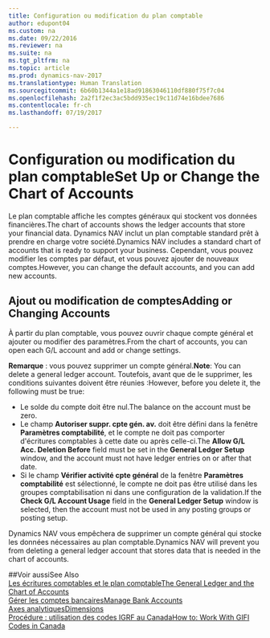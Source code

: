 ```yaml
---
title: Configuration ou modification du plan comptable
author: edupont04
ms.custom: na
ms.date: 09/22/2016
ms.reviewer: na
ms.suite: na
ms.tgt_pltfrm: na
ms.topic: article
ms.prod: dynamics-nav-2017
ms.translationtype: Human Translation
ms.sourcegitcommit: 6b60b1344a1e18ad91863046110df880f75f7c04
ms.openlocfilehash: 2a2f1f2ec3ac5bdd935ec19c11d74e16bdee7686
ms.contentlocale: fr-ch
ms.lasthandoff: 07/19/2017

---
```


# <a name="set-up-or-change-the-chart-of-accounts"></a><span data-ttu-id="20820-102">Configuration ou modification du plan comptable</span><span class="sxs-lookup"><span data-stu-id="20820-102">Set Up or Change the Chart of Accounts</span></span>
<span data-ttu-id="20820-103">Le plan comptable affiche les comptes généraux qui stockent vos données financières.</span><span class="sxs-lookup"><span data-stu-id="20820-103">The chart of accounts shows the ledger accounts that store your financial data.</span></span> <span data-ttu-id="20820-104">Dynamics NAV inclut un plan comptable standard prêt à prendre en charge votre société.</span><span class="sxs-lookup"><span data-stu-id="20820-104">Dynamics NAV includes a standard chart of accounts that is ready to support your business.</span></span>
<span data-ttu-id="20820-105">Cependant, vous pouvez modifier les comptes par défaut, et vous pouvez ajouter de nouveaux comptes.</span><span class="sxs-lookup"><span data-stu-id="20820-105">However, you can change the default accounts, and you can add new accounts.</span></span>  

## <a name="adding-or-changing-accounts"></a><span data-ttu-id="20820-106">Ajout ou modification de comptes</span><span class="sxs-lookup"><span data-stu-id="20820-106">Adding or Changing Accounts</span></span>
<span data-ttu-id="20820-107">À partir du plan comptable, vous pouvez ouvrir chaque compte général et ajouter ou modifier des paramètres.</span><span class="sxs-lookup"><span data-stu-id="20820-107">From the chart of accounts, you can open each G/L account and add or change settings.</span></span>

<span data-ttu-id="20820-108">**Remarque** : vous pouvez supprimer un compte général.</span><span class="sxs-lookup"><span data-stu-id="20820-108">**Note**: You can delete a general ledger account.</span></span> <span data-ttu-id="20820-109">Toutefois, avant que de le supprimer, les conditions suivantes doivent être réunies :</span><span class="sxs-lookup"><span data-stu-id="20820-109">However, before you delete it, the following must be true:</span></span>  
- <span data-ttu-id="20820-110">Le solde du compte doit être nul.</span><span class="sxs-lookup"><span data-stu-id="20820-110">The balance on the account must be zero.</span></span>  
- <span data-ttu-id="20820-111">Le champ **Autoriser suppr. cpte gén. av.** doit être défini dans la fenêtre **Paramètres comptabilité**, et le compte ne doit pas comporter d'écritures comptables à cette date ou après celle-ci.</span><span class="sxs-lookup"><span data-stu-id="20820-111">The **Allow G/L Acc. Deletion Before** field must be set in the **General Ledger Setup** window, and the account must not have ledger entries on or after that date.</span></span>  
- <span data-ttu-id="20820-112">Si le champ **Vérifier activité cpte général** de la fenêtre **Paramètres comptabilité** est sélectionné, le compte ne doit pas être utilisé dans les groupes comptabilisation ni dans une configuration de la validation.</span><span class="sxs-lookup"><span data-stu-id="20820-112">If the **Check G/L Account Usage** field in the **General Ledger Setup** window is selected, then the account must not be used in any posting groups or posting setup.</span></span>  

<span data-ttu-id="20820-113">Dynamics NAV vous empêchera de supprimer un compte général qui stocke les données nécessaires au plan comptable.</span><span class="sxs-lookup"><span data-stu-id="20820-113">Dynamics NAV will prevent you from deleting a general ledger account that stores data that is needed in the chart of accounts.</span></span>  

##<a name="see-also"></a><span data-ttu-id="20820-114">Voir aussi</span><span class="sxs-lookup"><span data-stu-id="20820-114">See Also</span></span>  
[<span data-ttu-id="20820-115">Les écritures comptables et le plan comptable</span><span class="sxs-lookup"><span data-stu-id="20820-115">The General Ledger and the Chart of Accounts</span></span>](finance-setup-general-ledger.md)  
[<span data-ttu-id="20820-116">Gérer les comptes bancaires</span><span class="sxs-lookup"><span data-stu-id="20820-116">Manage Bank Accounts</span></span>](bank-manage-bank-accounts.md)  
[<span data-ttu-id="20820-117">Axes analytiques</span><span class="sxs-lookup"><span data-stu-id="20820-117">Dimensions</span></span>](finance-setup-dimensions.md)  
[<span data-ttu-id="20820-118">Procédure : utilisation des codes IGRF au Canada</span><span class="sxs-lookup"><span data-stu-id="20820-118">How to: Work With GIFI Codes in Canada</span></span>](ca-finance-setup-work-GiFI-codes.md)

